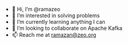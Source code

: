 - 👋 Hi, I’m @ramazeo
- 👀 I’m interested in solving problems
- 🌱 I’m currently learning anything I can
- 💞️ I’m looking to collaborate on Apache Kafka 
- 📫 Reach me at ramazan@zeo.org

<!---
ramazeo/ramazeo is a ✨ special ✨ repository because its `README.md` (this file) appears on your GitHub profile.
You can click the Preview link to take a look at your changes.
--->
